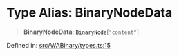 # Type Alias: BinaryNodeData

> **BinaryNodeData**: [`BinaryNode`](BinaryNode.md)\[`"content"`\]

Defined in: [src/WABinary/types.ts:15](https://github.com/Fokusdotid/bail/blob/3bcafd64e13ba51a595ace0ee7bd2c9c52ab1814/src/WABinary/types.ts#L15)
